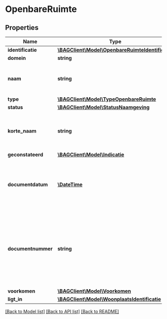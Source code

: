# OpenbareRuimte

## Properties
Name | Type | Description | Notes
------------ | ------------- | ------------- | -------------
**identificatie** | [**\BAGClient\Model\OpenbareRuimteIdentificatie**](OpenbareRuimteIdentificatie.md) |  | 
**domein** | **string** | NL.IMBAG.Openbareruimte | 
**naam** | **string** | Een naam die aan een openbare ruimte is toegekend in een daartoe strekkend formeel gemeentelijk besluit. | 
**type** | [**\BAGClient\Model\TypeOpenbareRuimte**](TypeOpenbareRuimte.md) |  | 
**status** | [**\BAGClient\Model\StatusNaamgeving**](StatusNaamgeving.md) |  | 
**korte_naam** | **string** | De officiële openbare ruimte naam als deze niet langer is dan 24 tekens of de volgens de NEN5825 verkorte naam van maximaal 24 tekens. | 
**geconstateerd** | [**\BAGClient\Model\Indicatie**](Indicatie.md) |  | 
**documentdatum** | [**\DateTime**](\DateTime.md) | De datum waarop het brondocument is vastgesteld, op basis waarvan een opname, mutatie of een verwijdering van gegevens ten aanzien van een object heeft plaatsgevonden. | 
**documentnummer** | **string** | De unieke aanduiding van het brondocument op basis waarvan een opname, mutatie of een verwijdering van gegevens ten aanzien van een woonplaats heeft plaatsgevonden binnen een gemeente. Alle karakters uit de MES-1 karakterset zijn toegestaan. | 
**voorkomen** | [**\BAGClient\Model\Voorkomen**](Voorkomen.md) |  | 
**ligt_in** | [**\BAGClient\Model\WoonplaatsIdentificatie**](WoonplaatsIdentificatie.md) |  | 

[[Back to Model list]](../../README.md#documentation-for-models) [[Back to API list]](../../README.md#documentation-for-api-endpoints) [[Back to README]](../../README.md)

